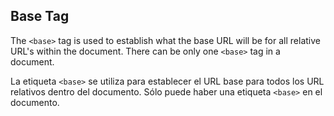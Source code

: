  ## Base Tag
  
  <p> The <code>&lt;base&gt;</code> tag is used to establish what the base URL will be for all relative URL's within the document.  There can be only one <code>&lt;base&gt;</code> tag in a document.</p>
  
  <p> La etiqueta <code>&lt;base&gt;</code> se utiliza para establecer el URL base para todos los URL relativos dentro del documento. Sólo puede haber una etiqueta <code>&lt;base&gt;</code> en el documento.</p>
  
 
